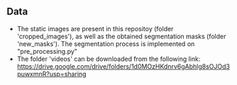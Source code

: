 
## Data

  * The static images are present in this repositoy (folder 'cropped_images'), as well as the obtained segmentation masks (folder 'new_masks'). The segmentation process is implemented on "pre_processing.py"
  * The folder 'videos' can be downloaded from the following link: https://drive.google.com/drive/folders/1d0MOzHKdnrv6gAbhlg8sOJOd3puwxmnR?usp=sharing
